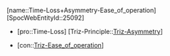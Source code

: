 ﻿---
type: TrizContradiction
aliases:
- Time-Loss+Asymmetry-Ease_of_operation
license: CC BY-SA 4.0
copyright: https://github.com/SpocWeb
IsDeleted: false
IsReadOnly: false
Confidential: public
tags: 
- Triz/Contradiction
---
[name::Time-Loss+Asymmetry-Ease_of_operation]
[SpocWebEntityId::25092]
+ [pro::Time-Loss]
[Triz-Principle::[Triz-Asymmetry](tech/Triz/Principle/Triz-Asymmetry.md)]
- [con::[Triz-Ease_of_operation](tech/Triz/Parameter/Triz-Ease_of_operation.md)]

